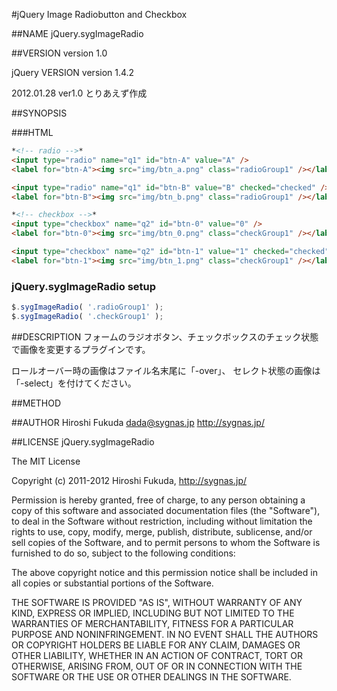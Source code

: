 #jQuery Image Radiobutton and Checkbox

##NAME
jQuery.sygImageRadio

##VERSION
version 1.0

jQuery VERSION
version 1.4.2

2012.01.28 ver1.0
	とりあえず作成


##SYNOPSIS
	
###HTML
``` html
*<!-- radio -->*
<input type="radio" name="q1" id="btn-A" value="A" />
<label for="btn-A"><img src="img/btn_a.png" class="radioGroup1" /></label>

<input type="radio" name="q1" id="btn-B" value="B" checked="checked" />
<label for="btn-B"><img src="img/btn_b.png" class="radioGroup1" /></label>

*<!-- checkbox -->*
<input type="checkbox" name="q2" id="btn-0" value="0" />
<label for="btn-0"><img src="img/btn_0.png" class="checkGroup1" /></label>

<input type="checkbox" name="q2" id="btn-1" value="1" checked="checked" />
<label for="btn-1"><img src="img/btn_1.png" class="checkGroup1" /></label>
```

### jQuery.sygImageRadio setup
``` js
$.sygImageRadio( '.radioGroup1' );
$.sygImageRadio( '.checkGroup1' );
```

##DESCRIPTION
フォームのラジオボタン、チェックボックスのチェック状態で画像を変更するプラグインです。

ロールオーバー時の画像はファイル名末尾に「-over」、
セレクト状態の画像は「-select」を付けてください。

##METHOD

##AUTHOR
Hiroshi Fukuda <dada@sygnas.jp>
http://sygnas.jp/

##LICENSE
jQuery.sygImageRadio

The MIT License

Copyright (c) 2011-2012 Hiroshi Fukuda, http://sygnas.jp/

Permission is hereby granted, free of charge, to any person obtaining a copy
of this software and associated documentation files (the "Software"), to deal
in the Software without restriction, including without limitation the rights
to use, copy, modify, merge, publish, distribute, sublicense, and/or sell
copies of the Software, and to permit persons to whom the Software is
furnished to do so, subject to the following conditions:

The above copyright notice and this permission notice shall be included in
all copies or substantial portions of the Software.

THE SOFTWARE IS PROVIDED "AS IS", WITHOUT WARRANTY OF ANY KIND, EXPRESS OR
IMPLIED, INCLUDING BUT NOT LIMITED TO THE WARRANTIES OF MERCHANTABILITY,
FITNESS FOR A PARTICULAR PURPOSE AND NONINFRINGEMENT. IN NO EVENT SHALL THE
AUTHORS OR COPYRIGHT HOLDERS BE LIABLE FOR ANY CLAIM, DAMAGES OR OTHER
LIABILITY, WHETHER IN AN ACTION OF CONTRACT, TORT OR OTHERWISE, ARISING FROM,
OUT OF OR IN CONNECTION WITH THE SOFTWARE OR THE USE OR OTHER DEALINGS IN
THE SOFTWARE.
